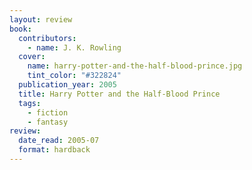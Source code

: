```yaml
---
layout: review
book:
  contributors:
    - name: J. K. Rowling
  cover:
    name: harry-potter-and-the-half-blood-prince.jpg
    tint_color: "#322824"
  publication_year: 2005
  title: Harry Potter and the Half-Blood Prince
  tags:
    - fiction
    - fantasy
review:
  date_read: 2005-07
  format: hardback
---
```

